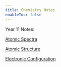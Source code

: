```yaml
---
title: Chemistry Notes
enableToc: false
---
```


Year 11 Notes:

[Atomic Spectra](Chemistry/AtomicSpectra.md)

[Atomic Structure](Chemistry/AtomicStructure.md)

[Electronic Configuration](Chemistry/ElectronicConfig.md)
